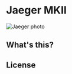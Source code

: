 # Jaeger MKII

![Jaeger photo](http://www.bilbaodynamics.com/images/DSC_4733.png)

## What's this?



## License

